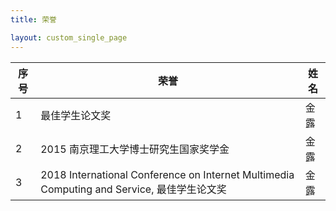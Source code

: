 ```yaml
---
title: 荣誉

layout: custom_single_page
---
```



| 序号 | 荣誉                                                                                       | 姓名 |
| ---- | ------------------------------------------------------------------------------------------ | ---- |
| 1    | 最佳学生论文奖                                                                             | 金露 |
| 2    | 2015 南京理工大学博士研究生国家奖学金                                                      | 金露 |
| 3    | 2018 International Conference on Internet Multimedia Computing and Service, 最佳学生论文奖 | 金露 |

